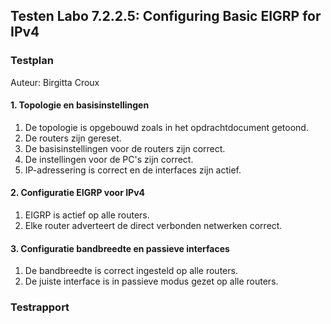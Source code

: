 ## Testen Labo 7.2.2.5: Configuring Basic EIGRP for IPv4

### Testplan

Auteur: Birgitta Croux

#### 1. Topologie en basisinstellingen

1. De topologie is opgebouwd zoals in het opdrachtdocument getoond.
2. De routers zijn gereset.
3. De basisinstellingen voor de routers zijn correct.
4. De instellingen voor de PC's zijn correct.
5. IP-adressering is correct en de interfaces zijn actief.

#### 2. Configuratie EIGRP voor IPv4

1. EIGRP is actief op alle routers.
2. Elke router adverteert de direct verbonden netwerken correct.

#### 3. Configuratie bandbreedte en passieve interfaces

1. De bandbreedte is correct ingesteld op alle routers.
2. De juiste interface is in passieve modus gezet op alle routers.


### Testrapport
